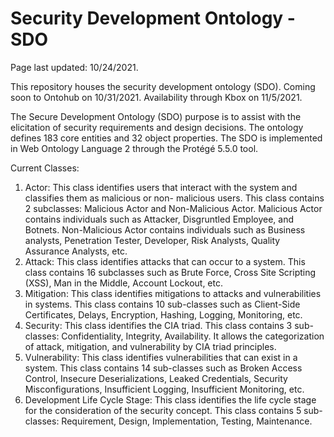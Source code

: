 # Security Development Ontology - SDO
Page last updated: 10/24/2021.

This repository houses the security development ontology (SDO).
Coming soon to Ontohub on 10/31/2021.
Availability through Kbox on 11/5/2021.

The Secure Development Ontology (SDO) purpose is to assist with the elicitation of security requirements and design decisions. 
The ontology defines 183 core entities and 32 object properties. 
The SDO is implemented in Web Ontology Language 2 through the Protégé 5.5.0 tool. 

Current Classes:
1)	Actor: This class identifies users that interact with the system and classifies them as malicious or non- malicious users. This class contains 2 subclasses: Malicious Actor and Non-Malicious Actor. Malicious Actor contains individuals such as Attacker, Disgruntled Employee, and Botnets. Non-Malicious Actor contains individuals such as Business analysts, Penetration Tester, Developer, Risk Analysts, Quality Assurance Analysts, etc. 
2)	Attack: This class identifies attacks that can occur to a system. This class contains 16 subclasses such as Brute Force, Cross Site Scripting (XSS), Man in the Middle, Account Lockout, etc.
3)	Mitigation: This class identifies mitigations to attacks and vulnerabilities in systems. This class contains 10 sub-classes such as Client-Side Certificates, Delays, Encryption, Hashing, Logging, Monitoring, etc.
4)	Security: This class identifies the CIA triad. This class contains 3 sub-classes: Confidentiality, Integrity, Availability. It allows the categorization of attack, mitigation, and vulnerability by CIA triad principles. 
5)	Vulnerability: This class identifies vulnerabilities that can exist in a system. This class contains 14 sub-classes such as Broken Access Control, Insecure Deserializations, Leaked Credentials, Security Misconfigurations, Insufficient Logging, Insufficient Monitoring, etc.   
6)	Development Life Cycle Stage: This class identifies the life cycle stage for the consideration of the security concept. This class contains 5 sub-classes: Requirement, Design, Implementation, Testing, Maintenance. 
